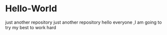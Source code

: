 # Hello-World
just another repository
just another repository hello everyone ,I am going to try my best to work hard
